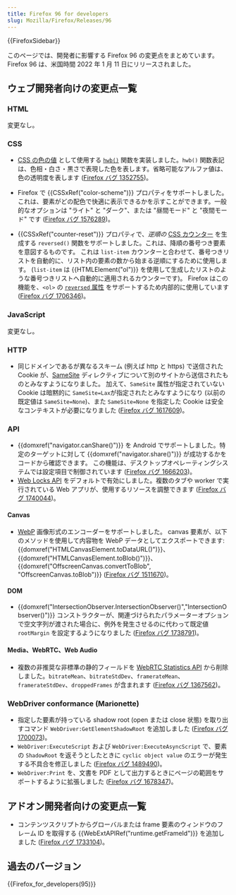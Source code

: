 ```yaml
---
title: Firefox 96 for developers
slug: Mozilla/Firefox/Releases/96
---
```


{{FirefoxSidebar}}

このページでは、開発者に影響する Firefox 96 の変更点をまとめています。Firefox 96 は、米国時間 2022 年 1 月 11 日にリリースされました。

## ウェブ開発者向けの変更点一覧

### HTML

変更なし。

### CSS

- [CSS の色の値](/ja/docs/Web/CSS/color_value) として使用する [`hwb()`](/ja/docs/Web/CSS/color_value/hwb()) 関数を実装しました。`hwb()` 関数表記は、色相・白さ・黒さで表現した色を表します。省略可能なアルファ値は、色の透明度を表します ([Firefox バグ 1352755](https://bugzil.la/1352755))。

- Firefox で {{CSSxRef("color-scheme")}} プロパティをサポートしました。これは、要素がどの配色で快適に表示できるかを示すことができます。一般的なオプションは "ライト" と "ダーク"、または "昼間モード" と "夜間モード" です ([Firefox バグ 1576289](https://bugzil.la/1576289))。

- {{CSSxRef("counter-reset")}} プロパティで、_逆順の_ [CSS カウンター](/ja/docs/Web/CSS/CSS_Counter_Styles/Using_CSS_counters) を生成する `reversed()` 関数をサポートしました。これは、降順の番号つき要素を意図するものです。
  これは `list-item` カウンターと合わせて、番号つきリストを自動的に、リスト内の要素の数から始まる逆順にするために使用します。
  (`list-item` は {{HTMLElement("ol")}} を使用して生成したリストのような番号つきリストへ自動的に適用されるカウンターです)。
  Firefox はこの機能を、`<ol>` の [`reversed` 属性](/ja/docs/Web/HTML/Element/ol#attr-reversed) をサポートするため内部的に使用しています
  ([Firefox バグ 1706346](https://bugzil.la/1706346))。

### JavaScript

変更なし。

### HTTP

- 同じドメインであるが異なるスキーム (例えば http と https) で送信された Cookie が、[SameSite](/ja/docs/Web/HTTP/Headers/Set-Cookie/SameSite) ディレクティブについて別のサイトから送信されたものとみなすようになりました。
  加えて、`SameSite` 属性が指定されていない Cookie は暗黙的に `SameSite=Lax`が指定されたとみなすようになり (以前の既定値は `SameSite=None`)、また `SameSite=None` を指定した Cookie は安全なコンテキストが必要になりました ([Firefox バグ 1617609](https://bugzil.la/1617609))。

### API

- {{domxref("navigator.canShare()")}} を Android でサポートしました。特定のターゲットに対して {{domxref("navigator.share()")}} が成功するかをコードから確認できます。
  この機能は、デスクトップオペレーティングシステムでは設定項目で制御されています
  ([Firefox バグ 1666203](https://bugzil.la/1666203))。
- [Web Locks API](/ja/docs/Web/API/Web_Locks_API) をデフォルトで有効にしました。複数のタブや worker で実行されている Web アプリが、使用するリソースを調整できます ([Firefox バグ 1740044](https://bugzil.la/1740044))。

#### Canvas

- [WebP](/ja/docs/Web/Media/Formats/Image_types#webp) 画像形式のエンコーダーをサポートしました。
  canvas 要素が、以下のメソッドを使用して内容物を WebP データとしてエクスポートできます: {{domxref("HTMLCanvasElement.toDataURL()")}}、{{domxref("HTMLCanvasElement.toBlob()")}}、{{domxref("OffscreenCanvas.convertToBlob", "OffscreenCanvas.toBlob")}}
  ([Firefox バグ 1511670](https://bugzil.la/1511670))。

#### DOM

- {{domxref("IntersectionObserver.IntersectionObserver()","IntersectionObserver()")}} コンストラクターが、関連づけられたパラメーターオプションで空文字列が渡された場合に、例外を発生させるのに代わって既定値 `rootMargin` を設定するようになりました ([Firefox バグ 1738791](https://bugzil.la/1738791))。

#### Media、WebRTC、Web Audio

- 複数の非推奨な非標準の静的フィールドを [WebRTC Statistics API](/ja/docs/Web/API/WebRTC_Statistics_API) から削除しました。`bitrateMean`、`bitrateStdDev`、`framerateMean`、`framerateStdDev`、`droppedFrames` が含まれます
  ([Firefox バグ 1367562](https://bugzil.la/1367562))。

### WebDriver conformance (Marionette)

- 指定した要素が持っている shadow root (open または close 状態) を取り出すコマンド `WebDriver:GetElementShadowRoot` を追加しました ([Firefox バグ 1700073](https://bugzil.la/1700073))。
- `WebDriver:ExecuteScript` および `WebDriver:ExecuteAsyncScript` で、要素の `ShadowRoot` を返そうとしたときに `cyclic object value` のエラーが発生する不具合を修正しました ([Firefox バグ 1489490](https://bugzil.la/1489490))。
- `WebDriver:Print` を、文書を PDF として出力するときにページの範囲をサポートするように拡張しました ([Firefox バグ 1678347](https://bugzil.la/1678347))。

## アドオン開発者向けの変更点一覧

- コンテンツスクリプトからグローバルまたは frame 要素のウィンドウのフレーム ID を取得する {{WebExtAPIRef("runtime.getFrameId")}} を追加しました ([Firefox バグ 1733104](https://bugzil.la/1733104))。

## 過去のバージョン

{{Firefox_for_developers(95)}}
